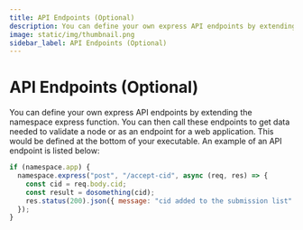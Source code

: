 ```yaml
---
title: API Endpoints (Optional)
description: You can define your own express API endpoints by extending the namespace express function.
image: static/img/thumbnail.png
sidebar_label: API Endpoints (Optional)
---
```


# API Endpoints (Optional)

You can define your own express API endpoints by extending the namespace express function. You can then call these endpoints to get data needed to validate a node or as an endpoint for a web application. This would be defined at the bottom of your executable. An example of an API endpoint is listed below:

```javascript
if (namespace.app) {
  namespace.express("post", "/accept-cid", async (req, res) => {
    const cid = req.body.cid;
    const result = dosomething(cid);
    res.status(200).json({ message: "cid added to the submission list" });
  });
}
```
